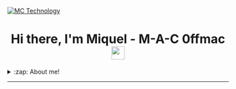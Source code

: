 
[![MC Technology](src/mctechnology_extendido.GIF)](https://0ffmac.github.io)

<h1 align="center">Hi there, I'm Miquel - M-A-C 0ffmac <img src="./src/wave.gif" width="30px"></h1>




<details>
  <summary>:zap: About me!</summary>

🔬 IT Computer Systems Admin and I am currently reloading to new technologies 💻!!

    🦾 I love Climging and Surfing!
    🤓 I’m currently learning everything
    👾 I am very curious and that is why you start studying ASM, Python, an anything that teachme good lessons
    🗒 I am currently very interested in Pentesting 

</details>

---

